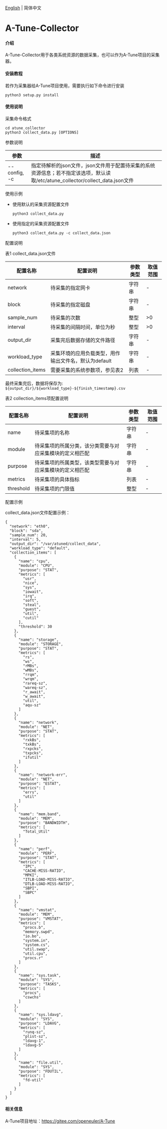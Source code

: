 [English](./README.en.md) | 简体中文
# A-Tune-Collector

#### 介绍
A-Tune-Collector用于各类系统资源的数据采集，也可以作为A-Tune项目的采集器。


#### 安装教程

若作为采集器给A-Tune项目使用，需要执行如下命令进行安装

```
python3 setup.py install
```

#### 使用说明

采集命令格式

```
cd atune_collector
python3 collect_data.py [OPTIONS]
```

参数说明

| 参数         | 描述                                                         |
| ------------ | ------------------------------------------------------------ |
| --config, -c | 指定待解析的json文件，json文件用于配置待采集的系统资源信息；若不指定该选项，默认读取/etc/atune_collector/collect_data.json文件 |

使用示例

- 使用默认的采集资源配置文件

  ```
  python3 collect_data.py
  ```

- 使用指定的采集资源配置文件

  ```
  python3 collect_data.py -c collect_data.json
  ```

配置说明

表1 collect_data.json文件

| **配置名称**     | **配置说明**                          | **参数类型** | **取值范围** |
| ---------------- | ------------------------------------- | ------------ | ------------ |
| network          | 待采集的指定网卡                      | 字符串       | -            |
| block            | 待采集的指定磁盘                      | 字符串       | -            |
| sample_num       | 待采集的次数                          | 整型         | >0           |
| interval         | 待采集的间隔时间，单位为秒            | 整型         | >0           |
| output_dir       | 采集完后数据存储的文件路径            | 字符串       | -            |
| workload_type    | 采集环境的应用负载类型，用作输出文件名，默认为default | 字符串       | -            |
| collection_items | 需要采集的系统参数项，参见表2         | 列表         | -            |

最终采集完后，数据将保存为: `${output_dir}/${workload_type}-${finish_timestamp}.csv`

表2 collection_items项配置说明

| **配置名称** | **配置说明**                                             | **参数类型** | **取值范围** |
| ------------ | -------------------------------------------------------- | ------------ | ------------ |
| name         | 待采集项的名称                                           | 字符串       | -            |
| module       | 待采集项的所属分类，该分类需要与对应采集模块的定义相匹配 | 字符串       | -            |
| purpose      | 待采集项的所属类型，该类型需要与对应采集模块的定义相匹配 | 字符串       | -            |
| metrics      | 待采集项的具体指标                                       | 列表         | -            |
| threshold    | 待采集项的门限值                                         | 整型         | -            |

配置示例

collect_data.json文件配置示例：

```
{
  "network": "eth0",
  "block": "sda",
  "sample_num": 20,
  "interval": 5,
  "output_dir": "/var/atuned/collect_data",
  "workload_type": "default",
  "collection_items": [
    {
      "name": "cpu",
      "module": "CPU",
      "purpose": "STAT",
      "metrics": [
        "usr",
        "nice",
        "sys",
        "iowait",
        "irq",
        "soft",
        "steal",
        "guest",
        "util",
        "cutil"
      ],
      "threshold": 30
    },
    {
      "name": "storage",
      "module": "STORAGE",
      "purpose": "STAT",
      "metrics": [
        "rs",
        "ws",
        "rMBs",
        "wMBs",
        "rrqm",
        "wrqm",
        "rareq-sz",
        "wareq-sz",
        "r_await",
        "w_await",
        "util",
        "aqu-sz"
      ]
    },
    {
      "name": "network",
      "module": "NET",
      "purpose": "STAT",
      "metrics": [
        "rxkBs",
        "txkBs",
        "rxpcks",
        "txpcks",
        "ifutil"
      ]
    },
    {
      "name": "network-err",
      "module": "NET",
      "purpose": "ESTAT",
      "metrics": [
        "errs",
        "util"
      ]
    },
    {
      "name": "mem.band",
      "module": "MEM",
      "purpose": "BANDWIDTH",
      "metrics": [
        "Total_Util"
      ]
    },
    {
      "name": "perf",
      "module": "PERF",
      "purpose": "STAT",
      "metrics": [
        "IPC",
        "CACHE-MISS-RATIO",
        "MPKI",
        "ITLB-LOAD-MISS-RATIO",
        "DTLB-LOAD-MISS-RATIO",
        "SBPI",
        "SBPC"
      ]
    },
    {
      "name": "vmstat",
      "module": "MEM",
      "purpose": "VMSTAT",
      "metrics": [
        "procs.b",
        "memory.swpd",
        "io.bo",
        "system.in",
        "system.cs",
        "util.swap",
        "util.cpu",
        "procs.r"
      ]
    },
    {
      "name": "sys.task",
      "module": "SYS",
      "purpose": "TASKS",
      "metrics": [
        "procs",
        "cswchs"
      ]
    },
    {
      "name": "sys.ldavg",
      "module": "SYS",
      "purpose": "LDAVG",
      "metrics": [
        "runq-sz",
        "plist-sz",
        "ldavg-1",
        "ldavg-5"
      ]
    },
    {
      "name": "file.util",
      "module": "SYS",
      "purpose": "FDUTIL",
      "metrics": [
        "fd-util"
      ]
    }
  ]
}
```

#### 相关信息

A-Tune项目地址：https://gitee.com/openeuler/A-Tune